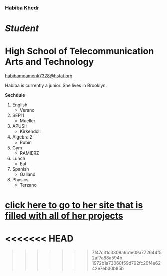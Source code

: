 
### Habiba Khedr

# *Student*

# High School of Telecommunication Arts and Technology

habibamoamenk7328@hstat.org

Habiba is currently a junior. She lives in Brooklyn.

**Sechdule**
 
1. English
    * Verano
2. SEP11
    * Mueller
3. APUSH
    * Kirkendoll
4. Algebra 2
    * Rubin
5. Gym
    * RAMIERZ
6. Lunch
    * Eat
7. Spanish
    * Galland
8. Physics
    * Terzano

[click here to go to her site that is filled with all of her projects](https://sites.google.com/a/hstat.org/habibamoamenk7328sep10/)  
=======

<<<<<<< HEAD
=======
>>>>>>> 7f47c31c3309a6b1e09a772644f52af7a88a594b
>>>>>>> 1972b1a73068f59d792fc20f4e6242e7eb30b85b
